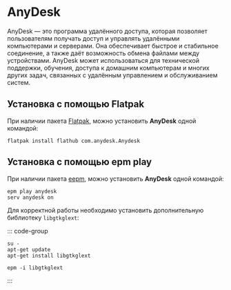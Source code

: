 # AnyDesk

AnyDesk — это программа удалённого доступа, которая позволяет пользователям получать доступ и управлять удалёнными компьютерами и серверами. Она обеспечивает быстрое и стабильное соединение, а также даёт возможность обмена файлами между устройствами. AnyDesk может использоваться для технической поддержки, обучения, доступа к домашним компьютерам и многих других задач, связанных с удалённым управлением и обслуживанием систем.

## Установка c помощью Flatpak

При наличии пакета [Flatpak](/flatpak), можно установить **AnyDesk** одной командой:

```shell
flatpak install flathub com.anydesk.Anydesk
```

## Установка c помощью epm play <Badge type="danger" text="Неофициальная сборка" />

При наличии пакета [eepm](/epm), можно установить **AnyDesk** одной командой:

```shell
epm play anydesk
serv anydesk on
```
Для корректной работы необходимо установить дополнительную библиотеку `libgtkglext`:

::: code-group

```shell[apt-get]
su -
apt-get update
apt-get install libgtkglext
```
```shell[epm]
epm -i libgtkglext
```
:::
